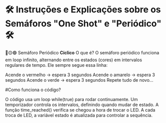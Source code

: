 # 🛠️ Instruções e Explicações sobre os Semáforos "One Shot" e "Periódico" 🛠️

🔴🟡🟢 Semáforo Periódico **Cíclico**
O que é?
O semáforo periódico funciona em loop infinito, alternando entre os estados (cores) em intervalos regulares de tempo.
Ele sempre segue essa linha:

Acende o vermelho → espera 3 segundos
Acende o amarelo → espera 3 segundos
Acende o verde → espera 3 segundos
Repete tudo de novo...

#Como funciona o código?

O código usa um loop while(true) para rodar continuamente.
Um temporizador controla os intervalos, definindo quando mudar de estado.
A função time_reached() verifica se chegou a hora de trocar o LED.
A cada troca de LED, a variável estado é atualizada para controlar a sequência.


